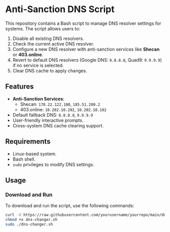 # Anti-Sanction DNS Script

This repository contains a Bash script to manage DNS resolver settings for systems. The script allows users to:

1. Disable all existing DNS resolvers.
2. Check the current active DNS resolver.
3. Configure a new DNS resolver with anti-sanction services like **Shecan** or **403.online**.
4. Revert to default DNS resolvers (Google DNS: `8.8.8.8`, Quad9: `9.9.9.9`) if no service is selected.
5. Clear DNS cache to apply changes.

## Features

- **Anti-Sanction Services**:
  - Shecan: `178.22.122.100`, `185.51.200.2`
  - 403.online: `10.202.10.202`, `10.202.10.102`
- Default fallback DNS: `8.8.8.8`, `9.9.9.9`
- User-friendly interactive prompts.
- Cross-system DNS cache clearing support.

## Requirements

- Linux-based system.
- Bash shell.
- `sudo` privileges to modify DNS settings.

## Usage

### Download and Run

To download and run the script, use the following commands:

```bash
curl -O https://raw.githubusercontent.com/yourusername/yourrepo/main/dns-changer.sh
chmod +x dns-changer.sh
sudo ./dns-changer.sh
